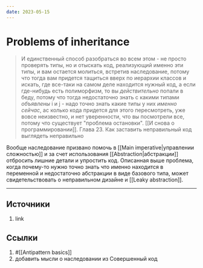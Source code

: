 ```yaml
---
date: 2023-05-15
---
```

# Problems of inheritance

> И единственный способ разобраться во всем этом - не просто проверять типы, но и отыскать код, реализующий именно эти типы, и вам остается молиться, встретив наследование, потому что тогда вам придется тащиться вверх по иерархии классов и искать, где все-таки на самом деле находится нужный код, а если где-нибудь есть полиморфизм, то вы *действительно* попали в беду, потому что тогда недостаточно знать с какими типами *объявлены* i и j - надо точно знать какие типы у них *именно сейчас*, ас колько кода придется для этого пересмотреть, уже вовсе неизвестно, и нет уверенности, что вы посмотрели все, потому что существует "проблема остановки". [[И снова о программировании]]. Глава 23. Как заставить неправильный код выглядеть неправильно

Вообще наследование призвано помочь в [[Main imperative|управлении сложностью]] и за счет использования [[Abstraction|абстракции]] отбросить лишние детали и упростить код. Описанная выше проблема, когда почему-то нужно точно знать что именно находится в переменной и недостаточно абстракции в виде базового типа, может свидетельствовать о неправильном дизайне и [[Leaky abstraction]].

---

## Источники

1. link

## Ссылки

1. #[[Antipattern basics]]
1. добавить мысли о наследовании из Совершенный код
